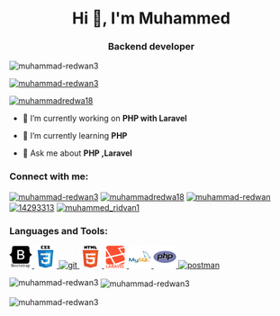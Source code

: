 <h1 align="center">Hi 👋, I'm Muhammed</h1>
<h3 align="center">Backend developer</h3>

<p align="left"> <img src="https://komarev.com/ghpvc/?username=muhammad-redwan3&label=Profile%20views&color=0e75b6&style=flat" alt="muhammad-redwan3" /> </p>

<p align="left"> <a href="https://github.com/ryo-ma/github-profile-trophy"><img src="https://github-profile-trophy.vercel.app/?username=muhammad-redwan3" alt="muhammad-redwan3" /></a> </p>

<p align="left"> <a href="https://twitter.com/muhammadredwa18" target="blank"><img src="https://img.shields.io/twitter/follow/muhammadredwa18?logo=twitter&style=for-the-badge" alt="muhammadredwa18" /></a> </p>

- 🔭 I’m currently working on **PHP with Laravel**

- 🌱 I’m currently learning **PHP**

- 💬 Ask me about **PHP ,Laravel**

<h3 align="left">Connect with me:</h3>
<p align="left">
<a href="https://codepen.io/muhammad-redwan3" target="blank"><img align="center" src="https://raw.githubusercontent.com/rahuldkjain/github-profile-readme-generator/master/src/images/icons/Social/codepen.svg" alt="muhammad-redwan3" height="30" width="40" /></a>
<a href="https://twitter.com/muhammadredwa18" target="blank"><img align="center" src="https://raw.githubusercontent.com/rahuldkjain/github-profile-readme-generator/master/src/images/icons/Social/twitter.svg" alt="muhammadredwa18" height="30" width="40" /></a>
<a href="https://linkedin.com/in/muhammad-redwan" target="blank"><img align="center" src="https://raw.githubusercontent.com/rahuldkjain/github-profile-readme-generator/master/src/images/icons/Social/linked-in-alt.svg" alt="muhammad-redwan" height="30" width="40" /></a>
<a href="https://stackoverflow.com/users/14293313" target="blank"><img align="center" src="https://raw.githubusercontent.com/rahuldkjain/github-profile-readme-generator/master/src/images/icons/Social/stack-overflow.svg" alt="14293313" height="30" width="40" /></a>
<a href="https://www.hackerrank.com/muhammed_ridvan1" target="blank"><img align="center" src="https://raw.githubusercontent.com/rahuldkjain/github-profile-readme-generator/master/src/images/icons/Social/hackerrank.svg" alt="muhammed_ridvan1" height="30" width="40" /></a>
</p>

<h3 align="left">Languages and Tools:</h3>
<p align="left"> <a href="https://getbootstrap.com" target="_blank" rel="noreferrer"> <img src="https://raw.githubusercontent.com/devicons/devicon/master/icons/bootstrap/bootstrap-plain-wordmark.svg" alt="bootstrap" width="40" height="40"/> </a> <a href="https://www.w3schools.com/css/" target="_blank" rel="noreferrer"> <img src="https://raw.githubusercontent.com/devicons/devicon/master/icons/css3/css3-original-wordmark.svg" alt="css3" width="40" height="40"/> </a> <a href="https://git-scm.com/" target="_blank" rel="noreferrer"> <img src="https://www.vectorlogo.zone/logos/git-scm/git-scm-icon.svg" alt="git" width="40" height="40"/> </a> <a href="https://www.w3.org/html/" target="_blank" rel="noreferrer"> <img src="https://raw.githubusercontent.com/devicons/devicon/master/icons/html5/html5-original-wordmark.svg" alt="html5" width="40" height="40"/> </a> <a href="https://laravel.com/" target="_blank" rel="noreferrer"> <img src="https://raw.githubusercontent.com/devicons/devicon/master/icons/laravel/laravel-plain-wordmark.svg" alt="laravel" width="40" height="40"/> </a> <a href="https://www.mysql.com/" target="_blank" rel="noreferrer"> <img src="https://raw.githubusercontent.com/devicons/devicon/master/icons/mysql/mysql-original-wordmark.svg" alt="mysql" width="40" height="40"/> </a> <a href="https://www.php.net" target="_blank" rel="noreferrer"> <img src="https://raw.githubusercontent.com/devicons/devicon/master/icons/php/php-original.svg" alt="php" width="40" height="40"/> </a> <a href="https://postman.com" target="_blank" rel="noreferrer"> <img src="https://www.vectorlogo.zone/logos/getpostman/getpostman-icon.svg" alt="postman" width="40" height="40"/> </a> </p>

<p><img align="left" src="https://github-readme-stats.vercel.app/api/top-langs?username=muhammad-redwan3&show_icons=true&locale=en&layout=compact" alt="muhammad-redwan3" /></p>

<p>&nbsp;<img align="center" src="https://github-readme-stats.vercel.app/api?username=muhammad-redwan3&show_icons=true&locale=en" alt="muhammad-redwan3" /></p>

<p><img align="center" src="https://github-readme-streak-stats.herokuapp.com/?user=muhammad-redwan3&" alt="muhammad-redwan3" /></p>
